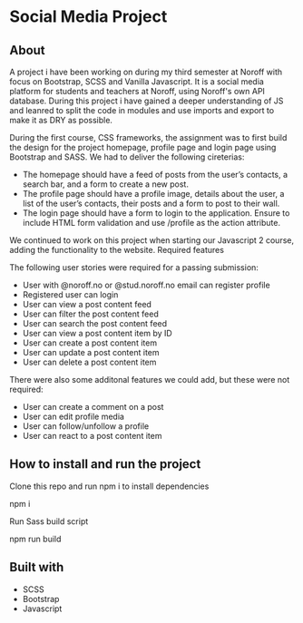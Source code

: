 # Social Media Project

## About
A project i have been working on during my third semester at Noroff with focus on Bootstrap, SCSS and Vanilla Javascript. It is a social media platform for students and teachers at Noroff, using Noroff's own API database. During this project i have gained a deeper understanding of JS and leanred to split the code in modules and use imports and export to make it as DRY as possible.

During the first course, CSS frameworks, the assignment was to first build the design for the project homepage, profile page and login page using Bootstrap and SASS. We had to deliver the following cireterias:

- The homepage should have a feed of posts from the user’s contacts, a search bar, and a form to create a new post.
- The profile page should have a profile image, details about the user, a list of the user’s contacts, their posts and a form to post to their wall.
- The login page should have a form to login to the application. Ensure to include HTML form validation and use /profile as the action attribute.

We continued to work on this project when starting our Javascript 2 course, adding the functionality to the website.
Required features

The following user stories were required for a passing submission:

- User with @noroff.no or @stud.noroff.no email can register profile
- Registered user can login
- User can view a post content feed
- User can filter the post content feed
- User can search the post content feed
- User can view a post content item by ID
- User can create a post content item
- User can update a post content item
- User can delete a post content item

There were also some additonal features we could add, but these were not required:

- User can create a comment on a post
- User can edit profile media
- User can follow/unfollow a profile
- User can react to a post content item

## How to install and run the project

Clone this repo and run npm i to install dependencies

  npm i

Run Sass build script

  npm run build

## Built with

- SCSS
- Bootstrap
- Javascript

